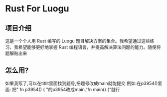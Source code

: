 # Rust For Luogu
## 项目介绍
这是一个个人用 Rust 编写的 Luogu 题目解决方案的集合。我希望通过这些练习，我希望能够更好地掌握 Rust 编程语言，并提高解决算法问题的能力。随便将题解贴出来


## 怎么用?
如果我写了,可以在titlit里面找到题号,把题号改成main就能提交
例如:在p3954()里面:
把" fn p3954() {  "的p3954改成main,"fn main() {"就行